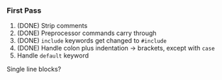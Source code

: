 ### First Pass
1. (DONE) Strip comments
2. (DONE) Preprocessor commands carry through
3. (DONE) `include` keywords get changed to `#include`
4. (DONE) Handle colon plus indentation -> brackets, except with `case`
5. Handle `default` keyword


Single line blocks?
